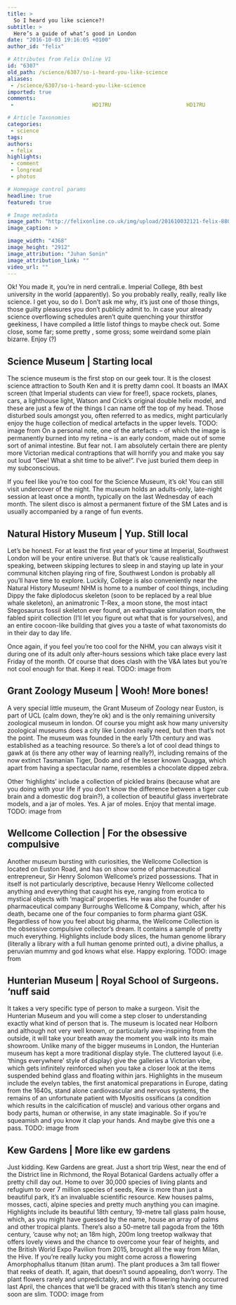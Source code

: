 ```yaml
---
title: >
  So I heard you like science?!
subtitle: >
  Here’s a guide of what’s good in London
date: "2016-10-03 19:16:05 +0100"
author_id: "felix"

# Attributes from Felix Online V1
id: "6307"
old_path: /science/6307/so-i-heard-you-like-science
aliases:
 - /science/6307/so-i-heard-you-like-science
imported: true
comments:
 -                         HD17RU                        HD17RU                        GOHD17RU

# Article Taxonomies
categories:
 - science
tags:
authors:
 - felix
highlights:
 - comment
 - longread
 - photos

# Homepage control params
headline: true
featured: true

# Image metadata
image_path: "http://felixonline.co.uk/img/upload/201610032121-felix-8808113043_ce2160c2d4_o.jpg"
image_caption: >

image_width: "4368"
image_height: "2912"
image_attribution: "Juhan Sonin"
image_attribution_link: ""
video_url: ""
---
```


Ok! You made it, you’re in nerd centrali.e. Imperial College, 8th best university in the world (apparently). So you probably really, really, really like science. I get you, so do I. Don’t ask me why, it’s just one of those things, those guilty pleasures you don’t publicly admit to. In case your already science overflowing schedules aren’t quite quenching your thirstfor geekiness, I have compiled a little listof things to maybe check out. Some close, some far; some pretty , some gross; some weirdand some plain bizarre. Enjoy (?)
## Science Museum | Starting local
The science museum is the first stop on our geek tour. It is the closest science attraction to South Ken and it is pretty damn cool. It boasts an IMAX screen (that Imperial students can view for free!), space rockets, planes, cars, a lighthouse light,  Watson and Crick’s original double helix model, and these are just a few of the things I can name off the top of my head. Those disturbed souls amongst you, often referred to as medics, might particularly enjoy the huge collection of medical artefacts in the upper levels.
TODO: image from
On a personal note, one of the artefacts – of which the image is permanently burned into my retina – is an early condom, made out of some sort of animal intestine. But fear not. I am absolutely certain there are plenty more Victorian medical contraptions that will horrify you and make you say out loud “Gee! What a shit time to be alive!”. I’ve just buried them deep in my subconscious.

If you feel like you’re too cool for the Science Museum, it’s ok! You can still visit undercover of the night. The museum holds an adults-only, late-night session at least once a month, typically on the last Wednesday of each month. The silent disco is almost a permanent fixture of the SM Lates and is usually accompanied by a range of fun events.
## Natural History Museum | Yup. Still local
Let’s be honest. For at least the first year of your time at Imperial, Southwest London will be your entire universe. But that’s ok ‘cause realistically speaking, between skipping lectures to sleep in and staying up late in your communal kitchen playing ring of fire, Southwest London is probably all you’ll have time to explore. Luckily, College is also conveniently near the Natural History Museum! NHM is home to a number of cool things, including Dippy the fake diplodocus skeleton (soon to be replaced by a real blue whale skeleton), an animatronic T-Rex, a moon stone, the most intact Stegosaurus fossil skeleton ever found, an earthquake simulation room, the fabled spirit collection (I’ll let you figure out what that is for yourselves), and an entire cocoon-like building that gives you a taste of what taxonomists do in their day to day life.

Once again, if you feel you’re too cool for the NHM, you can always visit it during one of its adult only after-hours sessions which take place every last Friday of the month. Of course that does clash with the V&amp;A lates but you’re not cool enough for that. Keep it real.
TODO: image from
## Grant Zoology Museum | Wooh! More bones!
A very special little museum, the Grant Museum of Zoology near Euston, is part of UCL (calm down, they’re ok) and is the only remaining university zoological museum in london. Of course you might ask how many university zoological museums does a city like London really need, but then that’s not the point. The museum was founded in the early 17th century and was established as a teaching resource. So there’s a lot of cool dead things to gawk at (is there any other way of learning really?), including remains of the now extinct Tasmanian Tiger, Dodo and of the lesser known Quagga, which apart from having a spectacular name, resembles a chocolate dipped zebra.

Other ‘highlights’ include a collection of pickled brains (because what are you doing with your life if you don’t know the difference between a tiger cub brain and a domestic dog brain?), a collection of beautiful glass invertebrate models, and a jar of moles. Yes. A jar of moles. Enjoy that mental image.
TODO: image from
## Wellcome Collection | For the obsessive compulsive
Another museum bursting with curiosities, the Wellcome Collection is located on Euston Road, and has on show some of pharmaceutical entrepreneur, Sir Henry Solomon Wellcome’s prized possessions. That in itself is not particularly descriptive, because Henry Wellcome collected anything and everything that caught his eye, ranging from erotica to mystical objects with ‘magical’ properties. He was also the founder of pharmaceutical company Burroughs Wellcome &amp; Company, which, after his death, became one of the four companies to form pharma giant GSK. Regardless of how you feel about big pharma, the Wellcome Collection is the obsessive compulsive collector’s dream. It contains a sample of pretty much everything. Highlights include body slices, the human genome library (literally a library with a full human genome printed out), a divine phallus, a peruvian mummy and god knows what else. Happy exploring.
TODO: image from
## Hunterian Museum | Royal School of Surgeons. ‘nuff said
It takes a very specific type of person to make a surgeon. Visit the Hunterian Museum and you will come a step closer to understanding exactly what kind of person that is. The museum is located near Holborn and although not very well known, or particularly awe-inspiring from the outside, it will take your breath away the moment you walk into its main showroom. Unlike many of the bigger museums in London, the Hunterian museum has kept a more traditional display style. The cluttered layout (i.e. ‘things everywhere’ style of display) give the galleries a Victorian vibe, which gets infinitely reinforced when you take a closer look at the items suspended behind glass and floating within jars. Highlights in the museum include the evelyn tables, the first anatomical preparations in Europe, dating from the 1640s, stand alone cardiovascular and nervous systems, the remains of an unfortunate patient with Myositis ossificans (a condition which results in the calcification of muscle) and various other organs and body parts, human or otherwise, in any state imaginable. So if you’re squeamish and you know it clap your hands. And maybe give this one a pass.
TODO: image from
## Kew Gardens | More like ew gardens
Just kidding. Kew Gardens are great. Just a short trip West, near the end of the District line in Richmond, the Royal Botanical Gardens actually offer a pretty chill day out. Home to over 30,000 species of living plants and refugium to over 7 million species of seeds, Kew is more than just a beautiful park, it’s an invaluable scientific resource. Kew houses palms, mosses, cacti, alpine species and pretty much anything you can imagine. Highlights include its beautiful 18th century, 19-metre tall glass palm house, which, as you might have guessed by the name, house an array of palms and other tropical plants. There’s also a 50-metre tall pagoda from the 16th century, ‘cause why not; an 18m high, 200m long treetop walkway that offers lovely views and the chance to overcome your fear of heights, and the British World Expo Pavilion from 2015, brought all the way from Milan, the Hive. If you’re really lucky you might come across a flowering Amorphophallus titanum (titan arum). The plant produces a 3m tall flower that reeks of death. If, again, that doesn’t sound appealing, don’t worry. The plant flowers rarely and unpredictably, and with a flowering having occurred last April, the chances that we’ll be graced with this titan’s stench any time soon are slim.
TODO: image from
